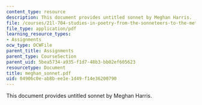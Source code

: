 ```yaml
---
content_type: resource
description: This document provides untitled sonnet by Meghan Harris.
file: /courses/21l-704-studies-in-poetry-from-the-sonneteers-to-the-metaphysicals-spring-2006/04906c0eab8bee1e1d49f14e36200790_meghan_sonnet.pdf
file_type: application/pdf
learning_resource_types:
- Assignments
ocw_type: OCWFile
parent_title: Assignments
parent_type: CourseSection
parent_uid: 5bea5734-a935-f1d7-48b3-bb02ef605623
resourcetype: Document
title: meghan_sonnet.pdf
uid: 04906c0e-ab8b-ee1e-1d49-f14e36200790
---
```

This document provides untitled sonnet by Meghan Harris.

